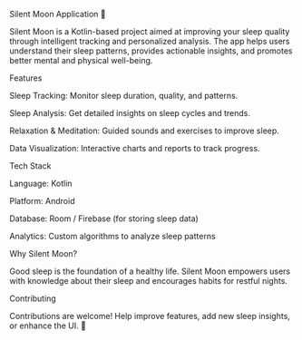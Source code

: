 Silent Moon Application 🌙

Silent Moon is a Kotlin-based project aimed at improving your sleep quality through intelligent tracking and personalized analysis. The app helps users understand their sleep patterns, provides actionable insights, and promotes better mental and physical well-being.

Features

Sleep Tracking: Monitor sleep duration, quality, and patterns.

Sleep Analysis: Get detailed insights on sleep cycles and trends.

Relaxation & Meditation: Guided sounds and exercises to improve sleep.

Data Visualization: Interactive charts and reports to track progress.

Tech Stack

Language: Kotlin

Platform: Android

Database: Room / Firebase (for storing sleep data)

Analytics: Custom algorithms to analyze sleep patterns

Why Silent Moon?

Good sleep is the foundation of a healthy life. Silent Moon empowers users with knowledge about their sleep and encourages habits for restful nights.

Contributing

Contributions are welcome! Help improve features, add new sleep insights, or enhance the UI. 🌙
